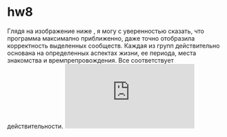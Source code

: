 # hw8
Глядя на изображение ниже , я могу с уверенностью сказать, что программа максимално приближенно, даже точно отобразила корректность выделенных сообществ. Каждая из групп действительно основана на определенных аспектах жизни, ее периода, места знакомства и времпрепровождения. Все соответствует действительности.
![](https://github.com/anastasiagoryaynova/hw8/blob/master/gephi.pdf )
